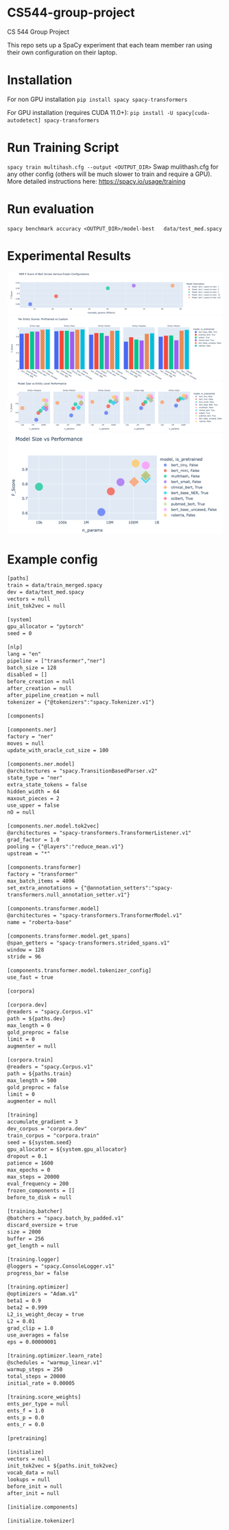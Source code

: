 # CS544-group-project
CS 544 Group Project

This repo sets up a SpaCy experiment that each team member ran using their own configuration on their laptop.

# Installation

For non GPU installation
`pip install spacy spacy-transformers`

For GPU installation (requires CUDA 11.0+):
`pip install -U spacy[cuda-autodetect] spacy-transformers`

# Run Training Script
`spacy train multihash.cfg --output <OUTPUT_DIR>`
Swap mulithash.cfg for any other config (others will be much slower to train and require a GPU). More detailed instructions here: https://spacy.io/usage/training


# Run evaluation
`spacy benchmark accuracy <OUTPUT_DIR>/model-best   data/test_med.spacy`

# Experimental Results

![image](project/spacy_trials/ModelImages/Freeze.png)
![image](project/spacy_trials/ModelImages/entperf.png)
![image](project/spacy_trials/ModelImages/entsvp.png)
![image](project/spacy_trials/ModelImages/size_vs_performance.png)

# Example config


```
[paths]
train = data/train_merged.spacy
dev = data/test_med.spacy 
vectors = null
init_tok2vec = null

[system]
gpu_allocator = "pytorch"
seed = 0

[nlp]
lang = "en"
pipeline = ["transformer","ner"]
batch_size = 128
disabled = []
before_creation = null
after_creation = null
after_pipeline_creation = null
tokenizer = {"@tokenizers":"spacy.Tokenizer.v1"}

[components]

[components.ner]
factory = "ner"
moves = null
update_with_oracle_cut_size = 100

[components.ner.model]
@architectures = "spacy.TransitionBasedParser.v2"
state_type = "ner"
extra_state_tokens = false
hidden_width = 64
maxout_pieces = 2
use_upper = false
nO = null

[components.ner.model.tok2vec]
@architectures = "spacy-transformers.TransformerListener.v1"
grad_factor = 1.0
pooling = {"@layers":"reduce_mean.v1"}
upstream = "*"

[components.transformer]
factory = "transformer"
max_batch_items = 4096
set_extra_annotations = {"@annotation_setters":"spacy-transformers.null_annotation_setter.v1"}

[components.transformer.model]
@architectures = "spacy-transformers.TransformerModel.v1"
name = "roberta-base"

[components.transformer.model.get_spans]
@span_getters = "spacy-transformers.strided_spans.v1"
window = 128
stride = 96

[components.transformer.model.tokenizer_config]
use_fast = true

[corpora]

[corpora.dev]
@readers = "spacy.Corpus.v1"
path = ${paths.dev}
max_length = 0
gold_preproc = false
limit = 0
augmenter = null

[corpora.train]
@readers = "spacy.Corpus.v1"
path = ${paths.train}
max_length = 500
gold_preproc = false
limit = 0
augmenter = null

[training]
accumulate_gradient = 3
dev_corpus = "corpora.dev"
train_corpus = "corpora.train"
seed = ${system.seed}
gpu_allocator = ${system.gpu_allocator}
dropout = 0.1
patience = 1600
max_epochs = 0
max_steps = 20000
eval_frequency = 200
frozen_components = []
before_to_disk = null

[training.batcher]
@batchers = "spacy.batch_by_padded.v1"
discard_oversize = true
size = 2000
buffer = 256
get_length = null

[training.logger]
@loggers = "spacy.ConsoleLogger.v1"
progress_bar = false

[training.optimizer]
@optimizers = "Adam.v1"
beta1 = 0.9
beta2 = 0.999
L2_is_weight_decay = true
L2 = 0.01
grad_clip = 1.0
use_averages = false
eps = 0.00000001

[training.optimizer.learn_rate]
@schedules = "warmup_linear.v1"
warmup_steps = 250
total_steps = 20000
initial_rate = 0.00005

[training.score_weights]
ents_per_type = null
ents_f = 1.0
ents_p = 0.0
ents_r = 0.0

[pretraining]

[initialize]
vectors = null
init_tok2vec = ${paths.init_tok2vec}
vocab_data = null
lookups = null
before_init = null
after_init = null

[initialize.components]

[initialize.tokenizer]

```

